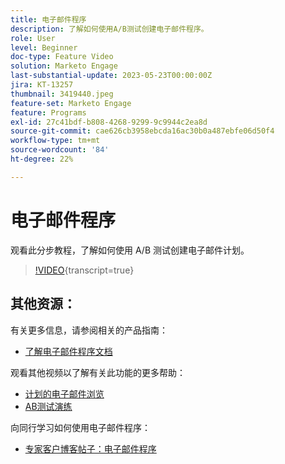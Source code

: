 ```yaml
---
title: 电子邮件程序
description: 了解如何使用A/B测试创建电子邮件程序。
role: User
level: Beginner
doc-type: Feature Video
solution: Marketo Engage
last-substantial-update: 2023-05-23T00:00:00Z
jira: KT-13257
thumbnail: 3419440.jpeg
feature-set: Marketo Engage
feature: Programs
exl-id: 27c41bdf-b808-4268-9299-9c9944c2ea8d
source-git-commit: cae626cb3958ebcda16ac30b0a487ebfe06d50f4
workflow-type: tm+mt
source-wordcount: '84'
ht-degree: 22%

---
```


# 电子邮件程序

观看此分步教程，了解如何使用 A/B 测试创建电子邮件计划。

>[!VIDEO](https://video.tv.adobe.com/v/3419440/?learn=on){transcript=true}


## 其他资源：

有关更多信息，请参阅相关的产品指南：

* [了解电子邮件程序文档](https://experienceleague.adobe.com/docs/marketo/using/product-docs/email-marketing/email-programs/creating-an-email-program/understanding-email-programs.html?lang=en)

观看其他视频以了解有关此功能的更多帮助：

* [计划的电子邮件浏览](https://experienceleague.adobe.com/docs/marketo-learn/tutorials/email-marketing/scheduled-email-watch.html?lang=en)
* [AB测试演练](https://experienceleague.adobe.com/docs/marketo-learn/tutorials/email-marketing/ab-testing-watch.html?lang=en)

向同行学习如何使用电子邮件程序：

* [专家客户博客帖子：电子邮件程序](https://nation.marketo.com/t5/product-blogs/marketo-success-series-email-programs/ba-p/304968)
